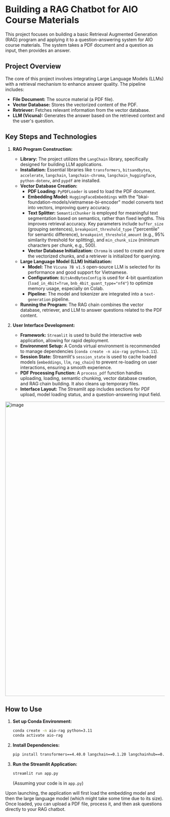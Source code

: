 
# Building a RAG Chatbot for AIO Course Materials

This project focuses on building a basic Retrieval Augmented Generation (RAG) program and applying it to a question-answering system for AIO course materials. The system takes a PDF document and a question as input, then provides an answer.

## Project Overview

The core of this project involves integrating Large Language Models (LLMs) with a retrieval mechanism to enhance answer quality. The pipeline includes:
* **File Document:** The source material (a PDF file).
* **Vector Database:** Stores the vectorized content of the PDF.
* **Retriever:** Fetches relevant information from the vector database.
* **LLM (Vicuna):** Generates the answer based on the retrieved context and the user's question.

## Key Steps and Technologies

1.  **RAG Program Construction:**
    * **Library:** The project utilizes the `LangChain` library, specifically designed for building LLM applications.
    * **Installation:** Essential libraries like `transformers`, `bitsandbytes`, `accelerate`, `langchain`, `langchain-chroma`, `langchain_huggingface`, `python-dotenv`, and `pypdf` are installed.
    * **Vector Database Creation:**
        * **PDF Loading:** `PyPDFLoader` is used to load the PDF document.
        * **Embedding Model:** `HuggingFaceEmbeddings` with the "bkai-foundation-models/vietnamese-bi-encoder" model converts text into vectors, improving query accuracy.
        * **Text Splitter:** `SemanticChunker` is employed for meaningful text segmentation based on semantics, rather than fixed lengths. This improves retrieval accuracy. Key parameters include `buffer_size` (grouping sentences), `breakpoint_threshold_type` ("percentile" for semantic difference), `breakpoint_threshold_amount` (e.g., 95% similarity threshold for splitting), and `min_chunk_size` (minimum characters per chunk, e.g., 500).
        * **Vector Database Initialization:** `Chroma` is used to create and store the vectorized chunks, and a retriever is initialized for querying.
    * **Large Language Model (LLM) Initialization:**
        * **Model:** The `Vicuna 7B v1.5` open-source LLM is selected for its performance and good support for Vietnamese.
        * **Configuration:** `BitsAndBytesConfig` is used for 4-bit quantization (`load_in_4bit=True`, `bnb_4bit_quant_type="nf4"`) to optimize memory usage, especially on Colab.
        * **Pipeline:** The model and tokenizer are integrated into a `text-generation` pipeline.
    * **Running the Program:** The RAG chain combines the vector database, retriever, and LLM to answer questions related to the PDF content.

2.  **User Interface Development:**
    * **Framework:** `Streamlit` is used to build the interactive web application, allowing for rapid deployment.
    * **Environment Setup:** A Conda virtual environment is recommended to manage dependencies (`conda create -n aio-rag python=3.11`).
    * **Session State:** Streamlit's `session_state` is used to cache loaded models (`embeddings`, `llm`, `rag_chain`) to prevent re-loading on user interactions, ensuring a smooth experience.
    * **PDF Processing Function:** A `process_pdf` function handles uploading, loading, semantic chunking, vector database creation, and RAG chain building. It also cleans up temporary files.
    * **Interface Layout:** The Streamlit app includes sections for PDF upload, model loading status, and a question-answering input field.
<img width="1848" height="928" alt="image" src="https://github.com/user-attachments/assets/93551636-8940-4020-8fdb-006f54fbe5c1" />

## How to Use

1.  **Set up Conda Environment:**
    ```bash
    conda create -n aio-rag python=3.11
    conda activate aio-rag
    ```
2.  **Install Dependencies:**
    ```bash
    pip install transformers==4.40.0 langchain==0.1.20 langchainhub==0.1.15 langchain-chroma==0.1.8 langchain_experimental==0.0.61 langchain-community==0.0.38 langchain_huggingface==0.0.3 python-dotenv==1.0.0 pypdf streamlit==1.36.0
    ```
3.  **Run the Streamlit Application:**
    ```bash
    streamlit run app.py
    ```
    (Assuming your code is in `app.py`)

Upon launching, the application will first load the embedding model and then the large language model (which might take some time due to its size). Once loaded, you can upload a PDF file, process it, and then ask questions directly to your RAG chatbot.

